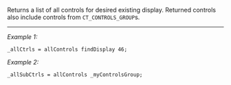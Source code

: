 Returns a list of all controls for desired existing display. Returned controls also include controls from `CT_CONTROLS_GROUP`s.


---
*Example 1:*
```sqf
_allCtrls = allControls findDisplay 46;
```

*Example 2:*
```sqf
_allSubCtrls = allControls _myControlsGroup;
```